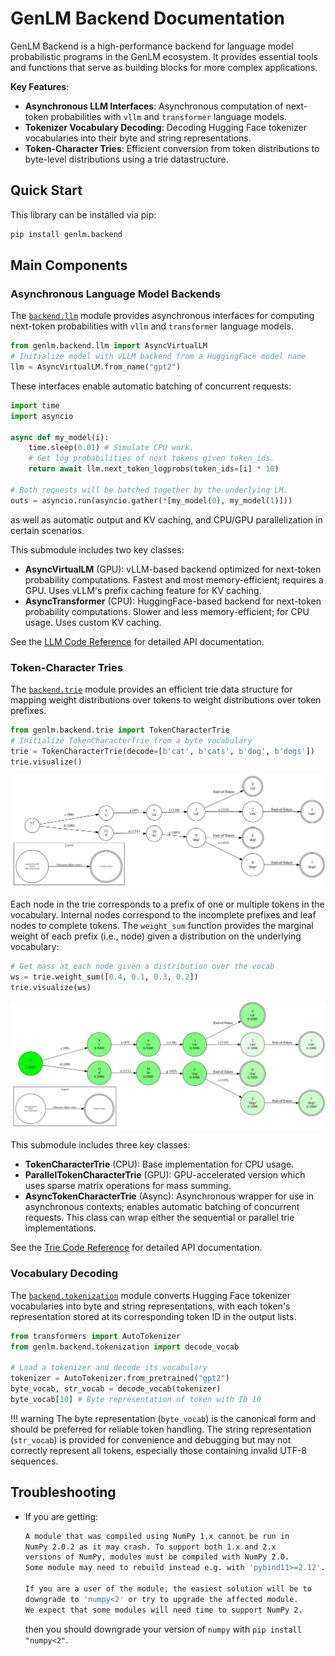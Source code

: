 # GenLM Backend Documentation

GenLM Backend is a high-performance backend for language model probabilistic programs in the GenLM ecosystem. It provides essential tools and functions that serve as building blocks for more complex applications.

**Key Features**:

* **Asynchronous LLM Interfaces**: Asynchronous computation of next-token probabilities with `vllm` and `transformer` language models.
* **Tokenizer Vocabulary Decoding**: Decoding Hugging Face tokenizer vocabularies into their byte and string representations.
* **Token-Character Tries**: Efficient conversion from token distributions to byte-level distributions using a trie datastructure.

## Quick Start

This library can be installed via pip:

```bash
pip install genlm.backend
```


## Main Components

### Asynchronous Language Model Backends

The [`backend.llm`](reference/backend/llm/__init__/) module provides asynchronous interfaces for computing next-token probabilities with `vllm` and `transformer` language models.

```python
from genlm.backend.llm import AsyncVirtualLM
# Initialize model with vLLM backend from a HuggingFace model name
llm = AsyncVirtualLM.from_name("gpt2")
```

These interfaces enable automatic batching of concurrent requests:

```python
import time
import asyncio

async def my_model(i):
    time.sleep(0.01) # Simulate CPU work.
    # Get log probabilities of next tokens given token_ids.
    return await llm.next_token_logprobs(token_ids=[i] * 10)

# Both requests will be batched together by the underlying LM.
outs = asyncio.run(asyncio.gather(*[my_model(0), my_model(1)]))
```
as well as automatic output and KV caching, and CPU/GPU parallelization in certain scenarios.

This submodule includes two key classes:

- **AsyncVirtualLM** (GPU): vLLM-based backend optimized for next-token probability computations. Fastest and most memory-efficient; requires a GPU. Uses vLLM's prefix caching feature for KV caching.
- **AsyncTransformer** (CPU): HuggingFace-based backend for next-token probability computations. Slower and less memory-efficient; for CPU usage. Uses custom KV caching.

See the [LLM Code Reference](reference/backend/llm/__init__/) for detailed API documentation.

### Token-Character Tries

The [`backend.trie`](reference/backend/trie/__init__/) module provides an efficient trie data structure for mapping weight distributions over tokens to weight distributions over token prefixes.

```python
from genlm.backend.trie import TokenCharacterTrie
# Initialize TokenCharacterTrie from a byte vocabulary
trie = TokenCharacterTrie(decode=[b'cat', b'cats', b'dog', b'dogs'])
trie.visualize()
```

![Example trie visualization](images/trie_example.svg)

Each node in the trie corresponds to a prefix of one or multiple tokens in the vocabulary. Internal nodes correspond to the incomplete prefixes and leaf nodes to complete tokens. The `weight_sum` function provides the marginal weight of each prefix (i.e., node) given a distribution on the underlying vocabulary:

```python
# Get mass at each node given a distribution over the vocab
ws = trie.weight_sum([0.4, 0.1, 0.3, 0.2])
trie.visualize(ws)
```

![Example trie visualization with weights at each node](images/trie_example_mass.svg)


This submodule includes three key classes:

- **TokenCharacterTrie** (CPU): Base implementation for CPU usage.
- **ParallelTokenCharacterTrie** (GPU): GPU-accelerated version which uses sparse matrix operations for mass summing.
- **AsyncTokenCharacterTrie** (Async): Asynchronous wrapper for use in asynchronous contexts; enables automatic batching of concurrent requests. This class can wrap either the sequential or parallel trie implementations.

See the [Trie Code Reference](reference/backend/trie/__init__/) for detailed API documentation.

### Vocabulary Decoding

The [`backend.tokenization`](reference/backend/tokenization/__init__/) module converts Hugging Face tokenizer vocabularies into byte and string representations, with each token's representation stored at its corresponding token ID in the output lists.

```python
from transformers import AutoTokenizer
from genlm.backend.tokenization import decode_vocab

# Load a tokenizer and decode its vocabulary
tokenizer = AutoTokenizer.from_pretrained("gpt2")
byte_vocab, str_vocab = decode_vocab(tokenizer)
byte_vocab[10] # Byte representation of token with ID 10
```

!!! warning
    The byte representation (`byte_vocab`) is the canonical form and should be preferred for reliable token handling. The string representation (`str_vocab`) is provided for convenience and debugging but may not correctly represent all tokens, especially those containing invalid UTF-8 sequences.

## Troubleshooting

* If you are getting:
    ```bash
    A module that was compiled using NumPy 1.x cannot be run in
    NumPy 2.0.2 as it may crash. To support both 1.x and 2.x
    versions of NumPy, modules must be compiled with NumPy 2.0.
    Some module may need to rebuild instead e.g. with 'pybind11>=2.12'.

    If you are a user of the module, the easiest solution will be to
    downgrade to 'numpy<2' or try to upgrade the affected module.
    We expect that some modules will need time to support NumPy 2.
    ```
    then you should downgrade your version of `numpy` with `pip install "numpy<2"`.
